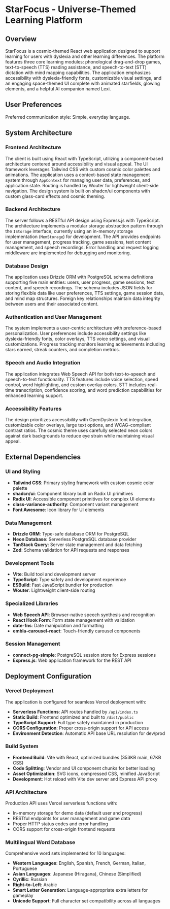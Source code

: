 # StarFocus - Universe-Themed Learning Platform

## Overview

StarFocus is a cosmic-themed React web application designed to support learning for users with dyslexia and other learning differences. The platform features three core learning modules: phonological drag-and-drop games, text-to-speech (TTS) reading assistance, and speech-to-text (STT) dictation with mind mapping capabilities. The application emphasizes accessibility with dyslexia-friendly fonts, customizable visual settings, and an engaging space-themed UI complete with animated starfields, glowing elements, and a helpful AI companion named Lexi.

## User Preferences

Preferred communication style: Simple, everyday language.

## System Architecture

### Frontend Architecture
The client is built using React with TypeScript, utilizing a component-based architecture centered around accessibility and visual appeal. The UI framework leverages Tailwind CSS with custom cosmic color palettes and animations. The application uses a context-based state management system through `AppContext` for managing user data, preferences, and application state. Routing is handled by Wouter for lightweight client-side navigation. The design system is built on shadcn/ui components with custom glass-card effects and cosmic theming.

### Backend Architecture
The server follows a RESTful API design using Express.js with TypeScript. The architecture implements a modular storage abstraction pattern through the `IStorage` interface, currently using an in-memory storage implementation (`MemStorage`) for development. The API provides endpoints for user management, progress tracking, game sessions, text content management, and speech recordings. Error handling and request logging middleware are implemented for debugging and monitoring.

### Database Design
The application uses Drizzle ORM with PostgreSQL schema definitions supporting five main entities: users, user progress, game sessions, text content, and speech recordings. The schema includes JSON fields for storing flexible data like user preferences, TTS settings, game session data, and mind map structures. Foreign key relationships maintain data integrity between users and their associated content.

### Authentication and User Management
The system implements a user-centric architecture with preference-based personalization. User preferences include accessibility settings like dyslexia-friendly fonts, color overlays, TTS voice settings, and visual customizations. Progress tracking monitors learning achievements including stars earned, streak counters, and completion metrics.

### Speech and Audio Integration
The application integrates Web Speech API for both text-to-speech and speech-to-text functionality. TTS features include voice selection, speed control, word highlighting, and custom overlay colors. STT includes real-time transcription, confidence scoring, and word prediction capabilities for enhanced learning support.

### Accessibility Features
The design prioritizes accessibility with OpenDyslexic font integration, customizable color overlays, large text options, and WCAG-compliant contrast ratios. The cosmic theme uses carefully selected neon colors against dark backgrounds to reduce eye strain while maintaining visual appeal.

## External Dependencies

### UI and Styling
- **Tailwind CSS**: Primary styling framework with custom cosmic color palette
- **shadcn/ui**: Component library built on Radix UI primitives
- **Radix UI**: Accessible component primitives for complex UI elements
- **class-variance-authority**: Component variant management
- **Font Awesome**: Icon library for UI elements

### Data Management
- **Drizzle ORM**: Type-safe database ORM for PostgreSQL
- **Neon Database**: Serverless PostgreSQL database provider
- **TanStack Query**: Server state management and data fetching
- **Zod**: Schema validation for API requests and responses

### Development Tools
- **Vite**: Build tool and development server
- **TypeScript**: Type safety and development experience
- **ESBuild**: Fast JavaScript bundler for production
- **Wouter**: Lightweight client-side routing

### Specialized Libraries
- **Web Speech API**: Browser-native speech synthesis and recognition
- **React Hook Form**: Form state management with validation
- **date-fns**: Date manipulation and formatting
- **embla-carousel-react**: Touch-friendly carousel components

### Session Management
- **connect-pg-simple**: PostgreSQL session store for Express sessions
- **Express.js**: Web application framework for the REST API

## Deployment Configuration

### Vercel Deployment
The application is configured for seamless Vercel deployment with:
- **Serverless Functions**: API routes handled by `/api/index.ts`
- **Static Build**: Frontend optimized and built to `/dist/public`
- **TypeScript Support**: Full type safety maintained in production
- **CORS Configuration**: Proper cross-origin support for API access
- **Environment Detection**: Automatic API base URL resolution for dev/prod

### Build System
- **Frontend Build**: Vite with React, optimized bundles (353KB main, 67KB CSS)
- **Code Splitting**: Vendor and UI component chunks for better loading
- **Asset Optimization**: SVG icons, compressed CSS, minified JavaScript
- **Development**: Hot reload with Vite dev server and Express API proxy

### API Architecture
Production API uses Vercel serverless functions with:
- In-memory storage for demo data (default user and progress)
- RESTful endpoints for user management and game data
- Proper HTTP status codes and error handling
- CORS support for cross-origin frontend requests

### Multilingual Word Database
Comprehensive word sets implemented for 10 languages:
- **Western Languages**: English, Spanish, French, German, Italian, Portuguese
- **Asian Languages**: Japanese (Hiragana), Chinese (Simplified)
- **Cyrillic**: Russian
- **Right-to-Left**: Arabic
- **Smart Letter Generation**: Language-appropriate extra letters for gameplay
- **Unicode Support**: Full character set compatibility across all languages